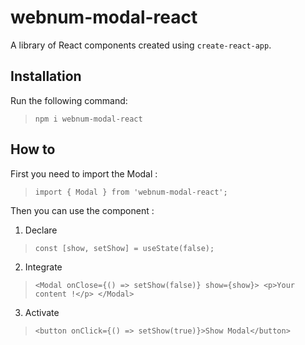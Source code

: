 # webnum-modal-react

A library of React components created using `create-react-app`.

## Installation

Run the following command:
> `npm i webnum-modal-react`

## How to

First you need to import the Modal :

> `import { Modal } from 'webnum-modal-react';`

Then you can use the component :

1. Declare 
> `const [show, setShow] = useState(false);`
2. Integrate
> `<Modal onClose={() => setShow(false)} show={show}> <p>Your content !</p> </Modal>`
3. Activate
> `<button onClick={() => setShow(true)}>Show Modal</button>`
